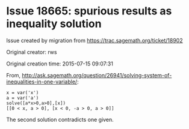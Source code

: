 # Issue 18665: spurious results as inequality solution

Issue created by migration from https://trac.sagemath.org/ticket/18902

Original creator: rws

Original creation time: 2015-07-15 09:07:31

From, http://ask.sagemath.org/question/26941/solving-system-of-inequalities-in-one-variable/:

```
x = var('x')
a = var('a')
solve([a*x>0,a>0],[x])
[[0 < x, a > 0], [x < 0, -a > 0, a > 0]]
```

The second solution contradicts one given.
